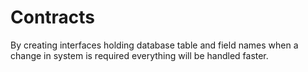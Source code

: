 # Contracts

By creating interfaces holding database table and field names when
a change in system is required everything will be handled faster.
